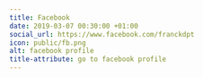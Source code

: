 ```yaml
---
title: Facebook
date: 2019-03-07 00:30:00 +01:00
social_url: https://www.facebook.com/franckdpt
icon: public/fb.png
alt: facebook profile
title-attribute: go to facebook profile
---
```


